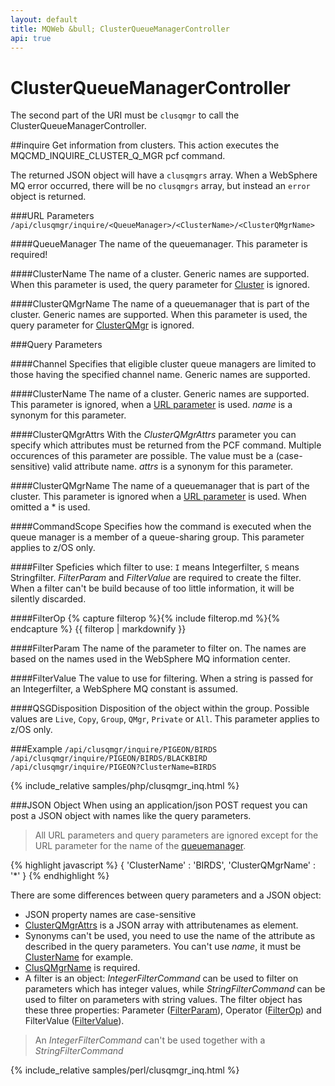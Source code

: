 ```yaml
---
layout: default
title: MQWeb &bull; ClusterQueueManagerController
api: true
---
```

ClusterQueueManagerController
=============================

The second part of the URI must be `clusqmgr` to call the ClusterQueueManagerController.

##<a name="inquire"></a>inquire
Get information from clusters. This action executes the 
MQCMD_INQUIRE_CLUSTER_Q_MGR pcf command.

The returned JSON object will have a `clusqmgrs` array. When a WebSphere MQ
error occurred, there will be no `clusqmgrs` array, but instead an `error`
object is returned.

###<a name="inquireURL"></a>URL Parameters
`/api/clusqmgr/inquire/<QueueManager>/<ClusterName>/<ClusterQMgrName>`

####<a name="inquireURLQueueManager"></a>QueueManager
The name of the queuemanager. This parameter is required!

####<a name="inquireURLClusterName"></a>ClusterName
The name of a cluster. Generic names are supported. When this parameter is used, 
the query parameter for [Cluster](#inquireQueryClusterName) is ignored.

####<a name="inquireURLClusterQMgrName"></a>ClusterQMgrName
The name of a queuemanager that is part of the cluster. Generic names are 
supported. When this parameter is used, the query parameter for 
[ClusterQMgr](#inquireQueryClusterQMgrName) is ignored.

###<a name="inquireQuery"></a>Query Parameters

####<a name="inquireQueryChannel"></a>Channel
Specifies that eligible cluster queue managers are limited to those having the 
specified channel name. Generic names are supported.

####<a name="inquireQueryClusterName"></a>ClusterName
The name of a cluster. Generic names are supported. This parameter is ignored, 
when a [URL parameter](#inquireURLClusterName) is used. *name* is a synonym
for this parameter.

####<a name="inquireQueryClusterQMgrAttrs"></a>ClusterQMgrAttrs
With the *ClusterQMgrAttrs* parameter you can specify which attributes must be 
returned from the PCF command. Multiple occurences of this parameter are 
possible. The value must be a (case-sensitive) valid attribute name. *attrs* is
a synonym for this parameter.

####<a name="inquireQueryClusterQMgrName"></a>ClusterQMgrName
The name of a queuemanager that is part of the cluster. This parameter is 
ignored when a [URL parameter](#inquireURLClusterQMgrName) is used. When omitted
a * is used.

####<a name="inquireQueryCommandScope"></a>CommandScope
Specifies how the command is executed when the queue manager is a member of a 
queue-sharing group. This parameter applies to z/OS only.

####<a name="inquireQueryFilter"></a>Filter
Speficies which filter to use: `I` means Integerfilter, `S` means Stringfilter.
*FilterParam* and *FilterValue* are required to create the filter. When a 
filter can't be build because of too little information, it will be silently 
discarded.

####<a name="inquireQueryFilterOp"></a>FilterOp
{% capture filterop %}{% include filterop.md %}{% endcapture %}
{{ filterop | markdownify }}

####<a name="inquireQueryFilterParam"></a>FilterParam
The name of the parameter to filter on. The names are based on the names used 
in the WebSphere MQ information center.

####<a name="inquireQueryFilterValue"></a>FilterValue
The value to use for filtering. When a string is passed for an Integerfilter, 
a WebSphere MQ constant is assumed.

####<a name="inquireQueryQSGDisposition"></a>QSGDisposition
Disposition of the object within the group. Possible values are `Live`, `Copy`, 
`Group`, `QMgr`, `Private` or `All`. This parameter applies to z/OS only.

###<a name="inquireExample"></a>Example
`/api/clusqmgr/inquire/PIGEON/BIRDS`  
`/api/clusqmgr/inquire/PIGEON/BIRDS/BLACKBIRD`  
`/api/clusqmgr/inquire/PIGEON?ClusterName=BIRDS`

{% include_relative samples/php/clusqmgr_inq.html %}

###<a name="inquireJSON"></a>JSON Object
When using an application/json POST request you can post a JSON object with 
names like the query parameters.

> All URL parameters and query parameters are ignored except for the URL 
> parameter for the name of the [queuemanager](#inquireURLQueueManager).

{% highlight javascript %}
    {
      'ClusterName' : 'BIRDS',
      'ClusterQMgrName' : '*'
    }
{% endhighlight %}

There are some differences between query parameters and a JSON object:

+ JSON property names are case-sensitive
+ [ClusterQMgrAttrs](#inquireQueryClusterQMgrAttrs) is a JSON array with 
  attributenames as element.
+ Synonyms can't be used, you need to use the name of the attribute
  as described in the query parameters. You can't use *name*, it must be 
  [ClusterName](#inquireQueryClusterName) for example.
+ [ClusQMgrName](#inquireQueryClusterQMgrName) is required.
+ A filter is an object: *IntegerFilterCommand* can be used to filter on 
  parameters which has integer values, while *StringFilterCommand* can be used 
  to filter on parameters with string values. The filter object has these 
  three properties: Parameter ([FilterParam](#inquireQueryFilterParam)), 
  Operator ([FilterOp](#inquireQueryFilterOp)) and FilterValue 
  ([FilterValue](#inquireQueryFilterValue)).

> An *IntegerFilterCommand* can't be used together with a *StringFilterCommand*

{% include_relative samples/perl/clusqmgr_inq.html %}


